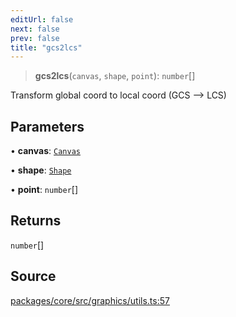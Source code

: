 ```yaml
---
editUrl: false
next: false
prev: false
title: "gcs2lcs"
---
```


> **gcs2lcs**(`canvas`, `shape`, `point`): `number`[]

Transform global coord to local coord (GCS --> LCS)

## Parameters

• **canvas**: [`Canvas`](/api-core/classes/canvas/)

• **shape**: [`Shape`](/api-core/classes/shape/)

• **point**: `number`[]

## Returns

`number`[]

## Source

[packages/core/src/graphics/utils.ts:57](https://github.com/dgmjs/dgmjs/blob/main/packages/core/src/graphics/utils.ts#L57)
